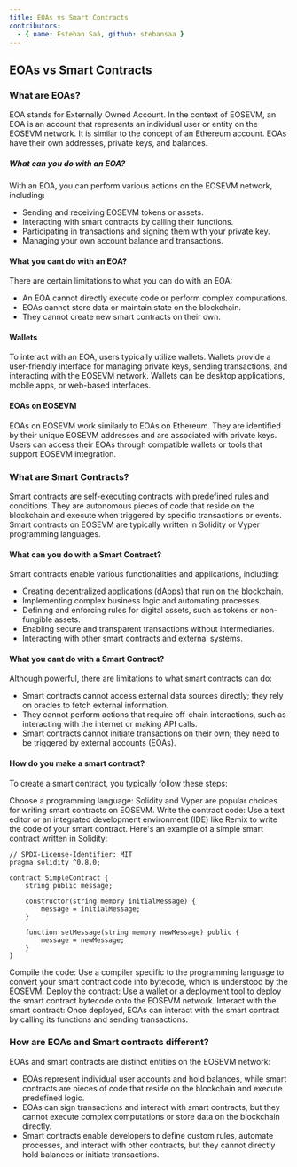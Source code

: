 ```yaml
---
title: EOAs vs Smart Contracts
contributors:
  - { name: Esteban Saá, github: stebansaa }
---
```

  
## EOAs vs Smart Contracts

### What are EOAs?
EOA stands for Externally Owned Account. In the context of EOSEVM, an EOA is an account that represents an individual user or entity on the EOSEVM network. It is similar to the concept of an Ethereum account. EOAs have their own addresses, private keys, and balances.

##### What can you do with an EOA?
With an EOA, you can perform various actions on the EOSEVM network, including:

- Sending and receiving EOSEVM tokens or assets.
- Interacting with smart contracts by calling their functions.
- Participating in transactions and signing them with your private key.
- Managing your own account balance and transactions.

#### What you cant do with an EOA?
There are certain limitations to what you can do with an EOA:

- An EOA cannot directly execute code or perform complex computations.
- EOAs cannot store data or maintain state on the blockchain.
- They cannot create new smart contracts on their own.

#### Wallets
To interact with an EOA, users typically utilize wallets. Wallets provide a user-friendly interface for managing private keys, sending transactions, and interacting with the EOSEVM network. Wallets can be desktop applications, mobile apps, or web-based interfaces.

#### EOAs on EOSEVM
EOAs on EOSEVM work similarly to EOAs on Ethereum. They are identified by their unique EOSEVM addresses and are associated with private keys. Users can access their EOAs through compatible wallets or tools that support EOSEVM integration.

### What are Smart Contracts?
Smart contracts are self-executing contracts with predefined rules and conditions. They are autonomous pieces of code that reside on the blockchain and execute when triggered by specific transactions or events. Smart contracts on EOSEVM are typically written in Solidity or Vyper programming languages.

#### What can you do with a Smart Contract?
Smart contracts enable various functionalities and applications, including:

- Creating decentralized applications (dApps) that run on the blockchain.
- Implementing complex business logic and automating processes.
- Defining and enforcing rules for digital assets, such as tokens or non-fungible assets.
- Enabling secure and transparent transactions without intermediaries.
- Interacting with other smart contracts and external systems.

#### What you cant do with a Smart Contract?
Although powerful, there are limitations to what smart contracts can do:

- Smart contracts cannot access external data sources directly; they rely on oracles to fetch external information.
- They cannot perform actions that require off-chain interactions, such as interacting with the internet or making API calls.
- Smart contracts cannot initiate transactions on their own; they need to be triggered by external accounts (EOAs).

#### How do you make a smart contract?
To create a smart contract, you typically follow these steps:

Choose a programming language: Solidity and Vyper are popular choices for writing smart contracts on EOSEVM.
Write the contract code: Use a text editor or an integrated development environment (IDE) like Remix to write the code of your smart contract.
Here's an example of a simple smart contract written in Solidity:

```
// SPDX-License-Identifier: MIT
pragma solidity ^0.8.0;

contract SimpleContract {
    string public message;

    constructor(string memory initialMessage) {
        message = initialMessage;
    }

    function setMessage(string memory newMessage) public {
        message = newMessage;
    }
}
```

Compile the code: Use a compiler specific to the programming language to convert your smart contract code into bytecode, which is understood by the EOSEVM.
Deploy the contract: Use a wallet or a deployment tool to deploy the smart contract bytecode onto the EOSEVM network.
Interact with the smart contract: Once deployed, EOAs can interact with the smart contract by calling its functions and sending transactions.

### How are EOAs and Smart contracts different?
EOAs and smart contracts are distinct entities on the EOSEVM network:

- EOAs represent individual user accounts and hold balances, while smart contracts are pieces of code that reside on the blockchain and execute predefined logic.
- EOAs can sign transactions and interact with smart contracts, but they cannot execute complex computations or store data on the blockchain directly.
- Smart contracts enable developers to define custom rules, automate processes, and interact with other contracts, but they cannot directly hold balances or initiate transactions.